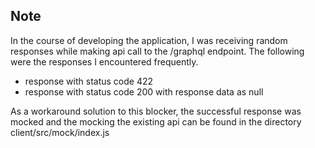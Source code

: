 ## Note

In the course of developing the application, I was receiving random responses while making api call to the /graphql endpoint. The following were the responses I encountered frequently.

- response with status code 422
- response with status code 200 with response data as null


As a workaround solution to this blocker, the successful response was mocked and the mocking the existing api can be found in the directory client/src/mock/index.js

